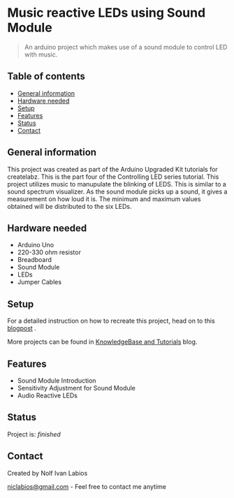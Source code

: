 # Music reactive LEDs using Sound Module
> An arduino project which makes use of a sound module to control LED with music.

## Table of contents
* [General information](#general-information)
* [Hardware needed](#hardware-needed)
* [Setup](#setup)
* [Features](#features)
* [Status](#status)
* [Contact](#contact)

## General information
This project was created as part of the Arduino Upgraded Kit tutorials for createlabz. This is the part four of the Controlling LED series tutorial. This project utilizes music to manupulate the blinking of LEDS. This is similar to a sound spectrum visualizer. As the sound module picks up a sound, it gives a measurement on how loud it is. The minimum and maximum values obtained will be distributed to the six LEDs.

## Hardware needed
* Arduino Uno
* 220-330 ohm resistor
* Breadboard
* Sound Module
* LEDs
* Jumper Cables

## Setup
For a detailed instruction on how to recreate this project, head on to this [blogpost](https://store.createlabz.com/blogs/createlabz-tutorials/controlling-an-led-4-5-music-reactive-leds-using-sound-module) .

More projects can be found in [KnowledgeBase and Tutorials](https://store.createlabz.com/blogs/createlabz-tutorials) blog.

## Features
* Sound Module Introduction
* Sensitivity Adjustment for Sound Module
* Audio Reactive LEDs


## Status
Project is: _finished_

## Contact
Created by Nolf Ivan Labios

niclabios@gmail.com - Feel free to contact me anytime 
